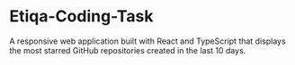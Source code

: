 # Etiqa-Coding-Task
A responsive web application built with React and TypeScript that displays the most starred GitHub repositories created in the last 10 days.
